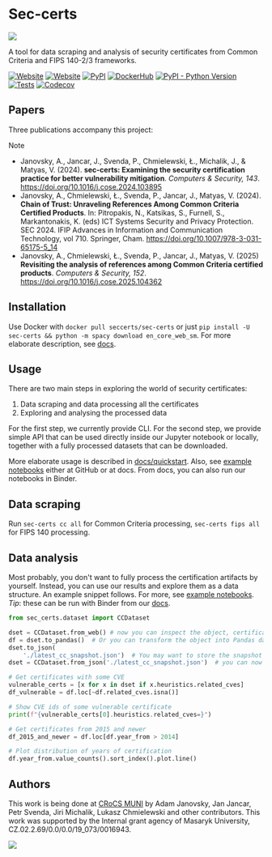# Sec-certs

![](docs/_static/logo.png)

A tool for data scraping and analysis of security certificates from Common Criteria and FIPS 140-2/3 frameworks.

[![Website](https://img.shields.io/website?down_color=red&down_message=offline&style=flat-square&up_color=SpringGreen&up_message=online&url=https%3A%2F%2Fsec-certs.org)](https://sec-certs.org)
[![Website](https://img.shields.io/website?label=docs&down_color=red&down_message=offline&style=flat-square&up_color=SpringGreen&up_message=online&url=https%3A%2F%2Fsec-certs.org/docs/index.html)](https://sec-certs.org/docs/index.html)
[![PyPI](https://img.shields.io/pypi/v/sec-certs?style=flat-square)](https://pypi.org/project/sec-certs/)
[![DockerHub](https://img.shields.io/docker/v/seccerts/sec-certs/latest?label=DockerHub&style=flat-square)](https://hub.docker.com/r/seccerts/sec-certs/tags)
[![PyPI - Python Version](https://img.shields.io/pypi/pyversions/sec-certs?label=Python%20versions&style=flat-square)](https://pypi.org/project/sec-certs/)
[![Tests](https://img.shields.io/github/actions/workflow/status/crocs-muni/sec-certs/.github/workflows/tests.yml?branch=main&label=tests&style=flat-square)](https://github.com/crocs-muni/sec-certs/actions/workflows/tests.yml?query=branch%3Amain)
[![Codecov](https://img.shields.io/codecov/c/github/crocs-muni/sec-certs?style=flat-square)](https://app.codecov.io/gh/crocs-muni/sec-certs)

## Papers

Three publications accompany this project:

> [!NOTE]
> - Janovsky, A., Jancar, J., Svenda, P., Chmielewski, Ł., Michalik, J., & Matyas, V. (2024). **sec-certs: Examining the security certification practice for better vulnerability mitigation**. *Computers & Security, 143*. https://doi.org/10.1016/j.cose.2024.103895
> - Janovsky, A., Chmielewski, Ł., Svenda, P., Jancar, J., Matyas, V. (2024). **Chain of Trust: Unraveling References Among Common Criteria Certified Products**. In: Pitropakis, N., Katsikas, S., Furnell, S., Markantonakis, K. (eds) ICT Systems Security and Privacy Protection. SEC 2024. IFIP Advances in Information and Communication Technology, vol 710. Springer, Cham. https://doi.org/10.1007/978-3-031-65175-5_14
> - Janovsky, A., Chmielewski, Ł., Svenda, P., Jancar, J., Matyas, V. (2025) **Revisiting the analysis of references among Common Criteria certified products**. *Computers & Security, 152*. https://doi.org/10.1016/j.cose.2025.104362


## Installation

Use Docker with `docker pull seccerts/sec-certs` or just `pip install -U sec-certs && python -m spacy download en_core_web_sm`. For more elaborate description, see [docs](https://sec-certs.org/docs/installation.html).

## Usage

There are two main steps in exploring the world of security certificates:

1. Data scraping and data processing all the certificates
2. Exploring and analysing the processed data

For the first step, we currently provide CLI. For the second step, we provide simple API that can be used directly inside our Jupyter notebook or locally, together with a fully processed datasets that can be downloaded.

More elaborate usage is described in [docs/quickstart](https://sec-certs.org/docs/quickstart.html). Also, see [example notebooks](https://github.com/crocs-muni/sec-certs/tree/main/notebooks/examples) either at GitHub or at docs. From docs, you can also run our notebooks in Binder.

## Data scraping

Run `sec-certs cc all` for Common Criteria processing, `sec-certs fips all` for FIPS 140 processing.

## Data analysis

Most probably, you don't want to fully process the certification artifacts by yourself. Instead, you can use our results and explore them as a data structure. An example snippet follows. For more, see [example notebooks](https://github.com/crocs-muni/sec-certs/tree/main/notebooks/examples). *Tip*: these can be run with Binder from our [docs](https://sec-certs.org/docs/index.html).

```python
from sec_certs.dataset import CCDataset

dset = CCDataset.from_web() # now you can inspect the object, certificates are held in dset.certs
df = dset.to_pandas()  # Or you can transform the object into Pandas dataframe
dset.to_json(
    './latest_cc_snapshot.json')  # You may want to store the snapshot as json, so that you don't have to download it again
dset = CCDataset.from_json('./latest_cc_snapshot.json')  # you can now load your stored dataset again

# Get certificates with some CVE
vulnerable_certs = [x for x in dset if x.heuristics.related_cves]
df_vulnerable = df.loc[~df.related_cves.isna()]

# Show CVE ids of some vulnerable certificate
print(f"{vulnerable_certs[0].heuristics.related_cves=}")

# Get certificates from 2015 and newer
df_2015_and_newer = df.loc[df.year_from > 2014]

# Plot distribution of years of certification
df.year_from.value_counts().sort_index().plot.line()
```

## Authors

This work is being done at [CRoCS MUNI](https://crocs.fi.muni.cz/) by Adam Janovsky, Jan Jancar, Petr Svenda, Jiri Michalik, Lukasz Chmielewski and other contributors. This work was supported by the Internal grant agency of Masaryk University, CZ.02.2.69/0.0/0.0/19_073/0016943.

![](docs/_static/logolink_OP_VVV_hor_barva_eng.jpg)
